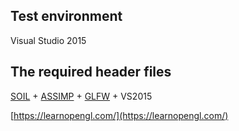 ## Test environment

Visual Studio 2015

## The required header files

[SOIL](http://www.lonesock.net/files/soil.zip) + [ASSIMP](https://github.com/assimp/assimp) + [GLFW](http://www.glfw.org/download.html) + VS2015

[https://learnopengl.com/](https://learnopengl.com/)
